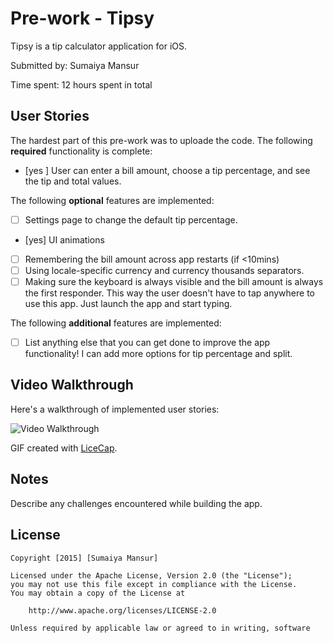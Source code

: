# Pre-work - Tipsy

Tipsy is a tip calculator application for iOS.

Submitted by: Sumaiya Mansur

Time spent: 12 hours spent in total

## User Stories
The hardest part of this pre-work was to uploade the code.
The following **required** functionality is complete:
* [yes ] User can enter a bill amount, choose a tip percentage, and see the tip and total values.

The following **optional** features are implemented:
* [ ] Settings page to change the default tip percentage.
* [yes] UI animations
* [ ] Remembering the bill amount across app restarts (if <10mins)
* [ ] Using locale-specific currency and currency thousands separators.
* [ ] Making sure the keyboard is always visible and the bill amount is always the first responder. This way the user doesn't have to tap anywhere to use this app. Just launch the app and start typing.

The following **additional** features are implemented:

- [ ] List anything else that you can get done to improve the app functionality!
I can add more options for tip percentage and split.
## Video Walkthrough 

Here's a walkthrough of implemented user stories:

<img src='http://makeagif.com/7pj7Xr' title='Video Walkthrough' width='' alt='Video Walkthrough' />

GIF created with [LiceCap](http://www.cockos.com/licecap/).

## Notes

Describe any challenges encountered while building the app.

## License

    Copyright [2015] [Sumaiya Mansur]

    Licensed under the Apache License, Version 2.0 (the "License");
    you may not use this file except in compliance with the License.
    You may obtain a copy of the License at

        http://www.apache.org/licenses/LICENSE-2.0

    Unless required by applicable law or agreed to in writing, software
